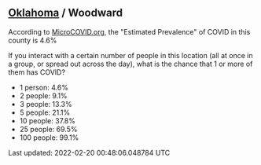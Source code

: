 
## [Oklahoma](/united-states/oklahoma) / Woodward

According to [MicroCOVID.org](http://microcovid.org),
the "Estimated Prevalence" of COVID in this county is 4.6%

If you interact with a certain number of people in this location
(all at once in a group, or spread out across the day), what is the chance that
1 or more of them has COVID?

- 1 person: 4.6%
- 2 people: 9.1%
- 3 people: 13.3%
- 5 people: 21.1%
- 10 people: 37.8%
- 25 people: 69.5%
- 100 people: 99.1%

Last updated: 2022-02-20 00:48:06.048784 UTC
